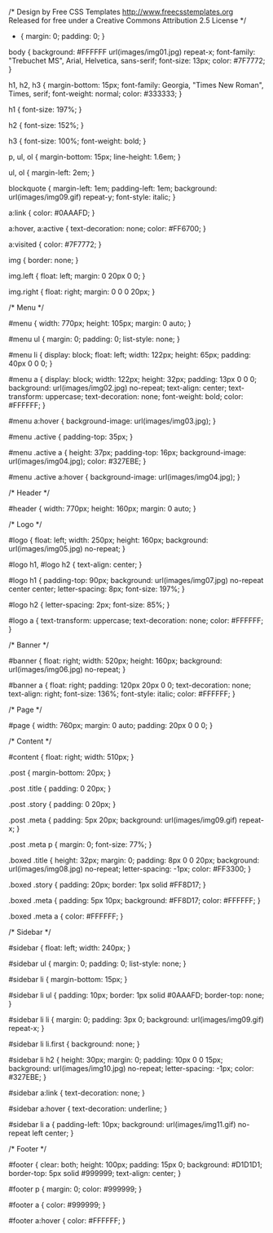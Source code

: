  
/*
Design by Free CSS Templates
http://www.freecsstemplates.org
Released for free under a Creative Commons Attribution 2.5 License
*/
 
* {
	margin: 0;
	padding: 0;
}
 
body {
	background: #FFFFFF url(images/img01.jpg) repeat-x;
	font-family: "Trebuchet MS", Arial, Helvetica, sans-serif;
	font-size: 13px;
	color: #7F7772;
}
 
h1, h2, h3 {
	margin-bottom: 15px;
	font-family: Georgia, "Times New Roman", Times, serif;
	font-weight: normal;
	color: #333333;
}
 
h1 {
	font-size: 197%;
}
 
h2 {
	font-size: 152%;
}
 
h3 {
	font-size: 100%;
	font-weight: bold;
}
 
p, ul, ol {
	margin-bottom: 15px;
	line-height: 1.6em;
}
 
ul, ol {
	margin-left: 2em;
}
 
blockquote {
	margin-left: 1em;
	padding-left: 1em;
	background: url(images/img09.gif) repeat-y;
	font-style: italic;
}
 
a:link {
	color: #0AAAFD;
}
 
a:hover, a:active {
	text-decoration: none;
	color: #FF6700;
}
 
a:visited {
	color: #7F7772;
}
 
img {
	border: none;
}
 
img.left {
	float: left;
	margin: 0 20px 0 0;
}
 
img.right {
	float: right;
	margin: 0 0 0 20px;
}
 
/* Menu */
 
#menu {
	width: 770px;
	height: 105px;
	margin: 0 auto;
}
 
#menu ul {
	margin: 0;
	padding: 0;
	list-style: none;
}
 
#menu li {
	display: block;
	float: left;
	width: 122px;
	height: 65px;
	padding: 40px 0 0 0;
}
 
#menu a {
	display: block;
	width: 122px;
	height: 32px;
	padding: 13px 0 0 0;
	background: url(images/img02.jpg) no-repeat;
	text-align: center;
	text-transform: uppercase;
	text-decoration: none;
	font-weight: bold;
	color: #FFFFFF;
}
 
#menu a:hover {
	background-image: url(images/img03.jpg);
}
 
#menu .active {
	padding-top: 35px;
}
 
#menu .active a {
	height: 37px;
	padding-top: 16px;
	background-image: url(images/img04.jpg);
	color: #327EBE;
}
 
#menu .active a:hover {
	background-image: url(images/img04.jpg);
}
 
/* Header */
 
#header {
	width: 770px;
	height: 160px;
	margin: 0 auto;
}
 
/* Logo */
 
#logo {
	float: left;
	width: 250px;
	height: 160px;
	background: url(images/img05.jpg) no-repeat;
}
 
#logo h1, #logo h2 {
	text-align: center;
}
 
#logo h1 {
	padding-top: 90px;
	background: url(images/img07.jpg) no-repeat center center;
	letter-spacing: 8px;
	font-size: 197%;
}
 
#logo h2 {
	letter-spacing: 2px;
	font-size: 85%;
}
 
#logo a {
	text-transform: uppercase;
	text-decoration: none;
	color: #FFFFFF;
}
 
/* Banner */
 
#banner {
	float: right;
	width: 520px;
	height: 160px;
	background: url(images/img06.jpg) no-repeat;
}
 
#banner a {
	float: right;
	padding: 120px 20px 0 0;
	text-decoration: none;
	text-align: right;
	font-size: 136%;
	font-style: italic;
	color: #FFFFFF;
}
 
/* Page */
 
#page {
	width: 760px;
	margin: 0 auto;
	padding: 20px 0 0 0;
}
 
/* Content */
 
#content {
	float: right;
	width: 510px;
}
 
.post {
	margin-bottom: 20px;
}
 
.post .title {
	padding: 0 20px;
}
 
.post .story {
	padding: 0 20px;
}
 
.post .meta {
	padding: 5px 20px;
	background: url(images/img09.gif) repeat-x;
}
 
.post .meta p {
	margin: 0;
	font-size: 77%;
}
 
.boxed .title {
	height: 32px;
	margin: 0;
	padding: 8px 0 0 20px;
	background: url(images/img08.jpg) no-repeat;
	letter-spacing: -1px;
	color: #FF3300;
}
 
.boxed .story {
	padding: 20px;
	border: 1px solid #FF8D17;
}
 
.boxed .meta {
	padding: 5px 10px;
	background: #FF8D17;
	color: #FFFFFF;
}
 
.boxed .meta a {
	color: #FFFFFF;
}
 
/* Sidebar */
 
#sidebar {
	float: left;
	width: 240px;
}
 
#sidebar ul {
	margin: 0;
	padding: 0;
	list-style: none;
}
 
#sidebar li {
	margin-bottom: 15px;
}
 
#sidebar li ul {
	padding: 10px;
	border: 1px solid #0AAAFD;
	border-top: none;
}
 
#sidebar li li {
	margin: 0;
	padding: 3px 0;
	background: url(images/img09.gif) repeat-x;
}
 
#sidebar li li.first {
	background: none;
}
 
#sidebar li h2 {
	height: 30px;
	margin: 0;
	padding: 10px 0 0 15px;
	background: url(images/img10.jpg) no-repeat;
	letter-spacing: -1px;
	color: #327EBE;
}
 
#sidebar a:link {
	text-decoration: none;
}
 
#sidebar a:hover {
	text-decoration: underline;
}
 
#sidebar li a {
	padding-left: 10px;
	background: url(images/img11.gif) no-repeat left center;
}
 
/* Footer */
 
#footer {
	clear: both;
	height: 100px;
	padding: 15px 0;
	background: #D1D1D1;
	border-top: 5px solid #999999;
	text-align: center;
}
 
#footer p {
	margin: 0;
	color: #999999;
}
 
#footer a {
	color: #999999;
}
 
#footer a:hover {
	color: #FFFFFF;
}
 
